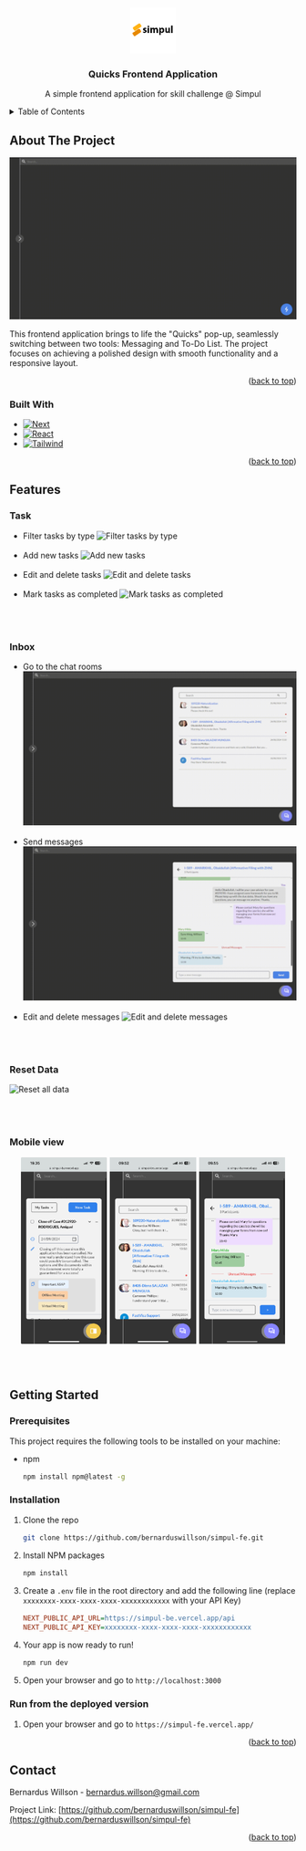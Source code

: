 <a id="readme-top"></a>

<!-- PROJECT LOGO -->
<br />
<div align="center">
  <img src="public/images/logo.png" alt="Logo" width="80" height="80">

  <h3 align="center">Quicks Frontend Application</h3>

  <p align="center">
    A simple frontend application for skill challenge @ Simpul
    <br />
  </p>
</div>



<!-- TABLE OF CONTENTS -->
<details>
  <summary>Table of Contents</summary>
  <ol>
    <li>
      <a href="#about-the-project">About The Project</a>
      <ul>
        <li><a href="#built-with">Built With</a></li>
      </ul>
    </li>
    <li>
      <a href="#features">Features</a>
    </li>
    <li>
      <a href="#getting-started">Getting Started</a>
      <ul>
        <li><a href="#prerequisites">Prerequisites</a></li>
        <li><a href="#installation">Installation</a></li>
        <li><a href="#run-from-the-deployed-version">Run from the deployed version</a></li>
      </ul>
    </li>
    <li><a href="#contact">Contact</a></li>
  </ol>
</details>



<!-- ABOUT THE PROJECT -->
## About The Project
![Preview of the application](public/gif/preview.gif)


This frontend application brings to life the "Quicks" pop-up, seamlessly switching between two tools: Messaging and To-Do List. The project focuses on achieving a polished design with smooth functionality and a responsive layout.

<p align="right">(<a href="#readme-top">back to top</a>)</p>



### Built With

* [![Next][Next.js]][Next-url]
* [![React][React.js]][React-url]
* [![Tailwind][Tailwind.css]][Tailwind-url]

<p align="right">(<a href="#readme-top">back to top</a>)</p>


<!-- FEATURES -->
## Features

### Task
- Filter tasks by type
![Filter tasks by type](public/gif/filterTask.gif)
<br></br>
- Add new tasks
![Add new tasks](public/gif/createTask.gif)
<br></br>
- Edit and delete tasks
![Edit and delete tasks](public/gif/editTask.gif)
<br></br>
- Mark tasks as completed
![Mark tasks as completed](public/gif/markTask.gif)
<br></br>
<br></br>

### Inbox
- Go to the chat rooms
![Go to the chat rooms](public/gif/goToChat.gif)
<br></br>
- Send messages
![Send messages](public/gif/sendMessage.gif)
<br></br>
- Edit and delete messages
![Edit and delete messages](public/gif/editMessage.gif)
<br></br>
<br></br>

### Reset Data
![Reset all data](public/gif/resetData.gif)
<br></br>
<br></br>

### Mobile view
<p align="center" style="display: flex; justify-content: center;">
  <img src="public/images/task.jpeg" alt="Image 1" style="width: 30%; margin-right: 5px;" />
  <img src="public/images/chat.png" alt="Image 2" style="width: 30%; margin-right: 5px;" />
  <img src="public/images/message.png" alt="Image 3" style="width: 30%;" />
</p>
<br></br>

<!-- GETTING STARTED -->
## Getting Started

### Prerequisites

This project requires the following tools to be installed on your machine:
* npm
  ```sh
  npm install npm@latest -g
  ```

### Installation

1. Clone the repo
   ```sh
   git clone https://github.com/bernarduswillson/simpul-fe.git
   ```
2. Install NPM packages
   ```sh
   npm install
   ```
3. Create a `.env` file in the root directory and add the following line (replace `xxxxxxxx-xxxx-xxxx-xxxx-xxxxxxxxxxxx` with your API Key)
   ```ini
   NEXT_PUBLIC_API_URL=https://simpul-be.vercel.app/api
   NEXT_PUBLIC_API_KEY=xxxxxxxx-xxxx-xxxx-xxxx-xxxxxxxxxxxx
4. Your app is now ready to run!
   ```sh
   npm run dev
   ```
5. Open your browser and go to `http://localhost:3000`


### Run from the deployed version

1. Open your browser and go to `https://simpul-fe.vercel.app/`

<p align="right">(<a href="#readme-top">back to top</a>)</p>

<!-- CONTACT -->
## Contact

Bernardus Willson - bernardus.willson@gmail.com

Project Link: [https://github.com/bernarduswillson/simpul-fe](https://github.com/bernarduswillson/simpul-fe)

<p align="right">(<a href="#readme-top">back to top</a>)</p>


[Next.js]: https://img.shields.io/badge/next.js-000000?style=for-the-badge&logo=nextdotjs&logoColor=white
[Next-url]: https://nextjs.org/
[React.js]: https://img.shields.io/badge/React-20232A?style=for-the-badge&logo=react&logoColor=61DAFB
[React-url]: https://reactjs.org/
[Tailwind.css]: https://img.shields.io/badge/Tailwind_CSS-38B2AC?style=for-the-badge&logo=tailwind-css&logoColor=white
[Tailwind-url]: https://tailwindcss.com/